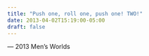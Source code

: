 ```yaml
---
title: "Push one, roll one, push one! TWO!"
date: 2013-04-02T15:19:00-05:00
draft: false
---
```

— 2013 Men’s Worlds
<!--more--> 


